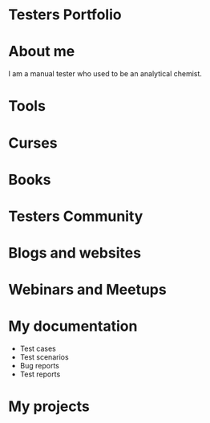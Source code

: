 # Testers Portfolio
# About me
I am a manual tester who used to be an analytical chemist.
# Tools
# Curses
# Books
# Testers Community
# Blogs and websites
# Webinars and Meetups
# My documentation
* Test cases
* Test scenarios
* Bug reports
* Test reports
# My projects

